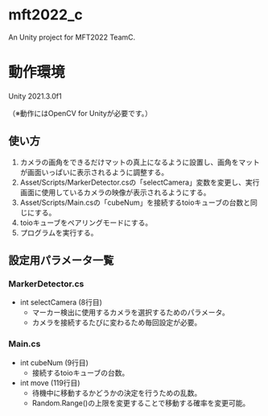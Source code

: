 # mft2022_c
An Unity project for MFT2022 TeamC.

# 動作環境
Unity 2021.3.0f1　　

（※動作にはOpenCV for Unityが必要です。）

## 使い方
1. カメラの画角をできるだけマットの真上になるように設置し、画角をマットが画面いっぱいに表示されるように調整する。
2. Asset/Scripts/MarkerDetector.csの「selectCamera」変数を変更し、実行画面に使用しているカメラの映像が表示されるようにする。
3. Asset/Scripts/Main.csの「cubeNum」を接続するtoioキューブの台数と同じにする。
4. toioキューブをペアリングモードにする。
5. プログラムを実行する。

## 設定用パラメータ一覧
### MarkerDetector.cs
- int selectCamera (8行目)
  - マーカー検出に使用するカメラを選択するためのパラメータ。
  - カメラを接続するたびに変わるため毎回設定が必要。

### Main.cs
- int cubeNum (9行目)
  - 接続するtoioキューブの台数。
- int move (119行目)
  - 待機中に移動するかどうかの決定を行うための乱数。
  - Random.Range()の上限を変更することで移動する確率を変更可能。
